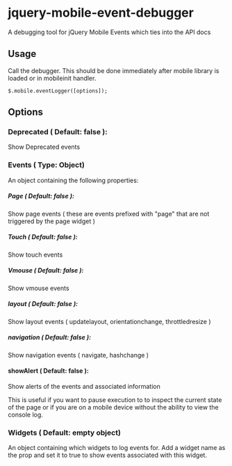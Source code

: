 jquery-mobile-event-debugger
============================

A debugging tool for jQuery Mobile Events which ties into the API docs

## Usage

Call the debugger. This should be done immediately after mobile library is loaded or in mobileinit handler.

`$.mobile.eventLogger([options]);`

## Options

### Deprecated ( Default: false ):

Show Deprecated events
### Events ( Type: Object)

An object containing the following properties:

##### Page ( Default: false ):

Show page events ( these are events prefixed with "page" that are not triggered by the page widget )

##### Touch ( Default: false ):

Show touch events

##### Vmouse ( Default: false ):

Show vmouse events

##### layout ( Default: false ):

Show layout events ( updatelayout, orientationchange, throttledresize )

##### navigation ( Default: false ):

Show navigation events ( navigate, hashchange )

#### showAlert ( Default: false ):

Show alerts of the events and associated information

This is useful if you want to pause execution to to inspect the current state of the page or if you
are on a mobile device without the ability to view the console log.

### Widgets ( Default: empty object)

An object containing which widgets to log events for. Add a widget name as the prop and
set it to true to show events associated with this widget.
